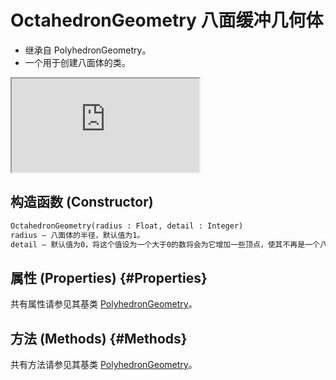 # OctahedronGeometry 八面缓冲几何体

- 继承自 PolyhedronGeometry。
- 一个用于创建八面体的类。

<iframe id="scene" src="https://threejs.org/docs/scenes/geometry-browser.html#OctahedronGeometry"></iframe>

## 构造函数 (Constructor)

```md
OctahedronGeometry(radius : Float, detail : Integer)
radius — 八面体的半径，默认值为1。
detail — 默认值为0，将这个值设为一个大于0的数将会为它增加一些顶点，使其不再是一个八面体。
```

## 属性 (Properties) {#Properties}

共有属性请参见其基类 [PolyhedronGeometry](./PolyhedronGeometry#Properties)。

## 方法 (Methods) {#Methods}

共有方法请参见其基类 [PolyhedronGeometry](./PolyhedronGeometry#Methods)。